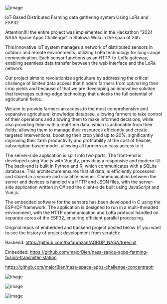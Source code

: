 ![image](https://github.com/user-attachments/assets/7b86bd9d-79ee-497a-aafa-9692fe817ccb)

IoT-Based Distributed Farming data gathering system Using LoRa and ESP32

Attention!!!! the entire project was implemented in the Hackathon "2024 NASA Space Apps Challenge" in Stalowa Wola in the span of 24h

This innovative IoT system manages a network of distributed sensors in outdoor and remote environments, utilizing LoRa technology for long-range communication. Each sensor functions as an HTTP-to-LoRa gateway, enabling seamless data transfer between the web interface and the LoRa network. 

Our project aims to revolutionize agriculture by addressing the critical challenge of limited data access 
that hinders farmers from optimizing their crop yields and because of that we are developing an innovative solution 
that leverages cutting-edge technology that unlocks the full potential of agricultural fields.

We aim to provide farmers an access to the most comprehensive and expansive agricultural knowledge database,
allowing farmers to take control of their operations and allowing them to make informed decisions,
while also providing them  with a real-time data, which is actionable from their fields, 
allowing them to manage their resources efficiently and create targeted interventions, 
boosting their crop yield up to 20%, significantly improving their farm productivity and profitability
at the cost of flexible,  subscription based model, allowing all farmers an easy access to it.

The server-side application is split into two parts. The front-end is developed using Vue.js with Vuetify, providing a responsive and modern UI. The back-end is built in Python and R, which communicates with a SQLite database. This architecture ensures that all data, is efficiently processed and stored in a secure and scalable manner. Communication between the server and devices is handled via HTTP and JSON files, with the server-side application written in C# and the client-side built using JavaScript and Vue.js.

The embedded software for the sensors has been developed in C using the ESP-IDF framework. The application is designed to run in a multi-threaded environment, with the HTTP communication and LoRa protocol handled on separate cores of the ESP32, ensuring efficient parallel processing. 

Original repos of embedded and backend project posted below (if you want to see the history of project development from scratch):

Backend:
https://github.com/bafaurazan/AGRUP_NASA/tree/init

Embedded:
https://github.com/majorBien/nasa-sapce-apps-farming-fusion-transmiter-station

https://github.com/majorBien/nasa-space-apps-challenge-concentraotr



![image](https://github.com/user-attachments/assets/91b64354-bf4f-4d43-b90d-fc6df23a2d31)

![image](https://github.com/user-attachments/assets/df334dd3-0b6d-4991-85cc-1d42d596febf)

![image](https://github.com/user-attachments/assets/e023d980-837e-4712-8246-5fbae6bec6a8)


